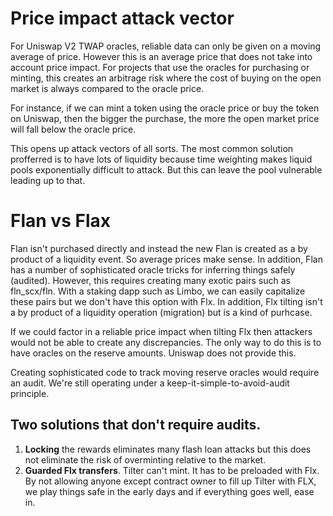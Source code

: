 # Price impact attack vector

For Uniswap V2 TWAP oracles, reliable data can only be given on a moving average of price. However this is an average price that does not take into account price impact. 
For projects that use the oracles for purchasing or minting, this creates an arbitrage risk where the cost of buying on the open market is always compared to the oracle price.

For instance, if we can mint a token using the oracle price or buy the token on Uniswap, then the bigger the purchase, the more the open market price will fall below the oracle price.

This opens up attack vectors of all sorts. The most common solution profferred is to have lots of liquidity because time weighting makes liquid pools exponentially difficult to attack. But this can leave the pool vulnerable leading up to that.

# Flan vs Flax

Flan isn't purchased directly and instead the new Flan is created as a by product of a liquidity event. So average prices make sense. In addition, Flan has a number of sophisticated oracle tricks for inferring things safely (audited). However, this requires creating many exotic pairs such as fln_scx/fln. With a staking dapp such as Limbo, we can easily capitalize these pairs but we don't have this option with Flx. In addition, Flx tilting isn't a by product of a liquidity operation (migration) but is a kind of purhcase. 

If we could factor in a reliable price impact when tilting Flx then attackers would not be able to create any discrepancies. The only way to do this is to have oracles on the reserve amounts. Uniswap does not provide this.

Creating sophisticated code to track moving reserve oracles would require an audit. We're still operating under a keep-it-simple-to-avoid-audit principle.

## Two solutions that don't require audits.

1. **Locking** the rewards eliminates many flash loan attacks but this does not eliminate the risk of overminting relative to the market.
2. **Guarded Flx transfers**. Tilter can't mint. It has to be preloaded with Flx. By not allowing anyone except contract owner to fill up Tilter with FLX, we play things safe in the early days and if everything goes well, ease in.

